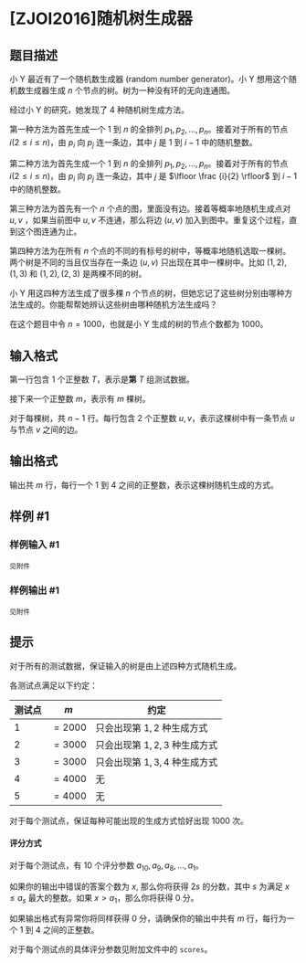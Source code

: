 # [ZJOI2016]随机树生成器

## 题目描述

小 Y 最近有了一个随机数生成器 (random number generator)。小 Y 想用这个随机数生成器生成 $n$ 个节点的树。树为一种没有环的无向连通图。

经过小 Y 的研究，她发现了 $4$ 种随机树生成方法。

第一种方法为首先生成一个 $1$ 到 $n$ 的全排列 $p_1,p_2,…,p_n$。接着对于所有的节点 $i (2 \leq i \leq n)$，由 $p_i$ 向 $p_j$ 连一条边，其中 $j$ 是 $1$ 到 $i-1$ 中的随机整数。

第二种方法为首先生成一个 $1$ 到 $n$ 的全排列 $p_1,p_2,…,p_n$。接着对于所有的节点 $i (2 \leq i \leq n)$，由 $p_i$ 向 $p_j$ 连一条边，其中 $j$ 是 $\lfloor \frac {i}{2} \rfloor$ 到 $i-1$ 中的随机整数。

第三种方法为首先有一个 $n$ 个点的图，里面没有边。接着等概率地随机生成点对 $u,v$ ，如果当前图中 $u,v$ 不连通，那么将边 $(u,v)$ 加入到图中。重复这个过程，直到这个图连通为止。

第四种方法为在所有 $n$ 个点的不同的有标号的树中，等概率地随机选取一棵树。两个树是不同的当且仅当存在一条边 $(u,v)$ 只出现在其中一棵树中。比如 $(1,2),(1,3)$ 和 $(1,2),(2,3)$ 是两棵不同的树。

小 Y 用这四种方法生成了很多棵 $n$ 个节点的树，但她忘记了这些树分别由哪种方法生成的。你能帮帮她辨认这些树由哪种随机方法生成吗？

在这个题目中令 $n=1000$，也就是小 Y 生成的树的节点个数都为 $1000$。

## 输入格式

第一行包含 $1$ 个正整数 $T$，表示是**第** $T$ 组测试数据。

接下来一个正整数 $m$，表示有 $m$ 棵树。

对于每棵树，共 $n-1$ 行。每行包含 $2$ 个正整数 $u,v$，表示这棵树中有一条节点 $u$ 与节点 $v$ 之间的边。

## 输出格式

输出共 $m$ 行，每行一个 $1$ 到 $4$ 之间的正整数，表示这棵树随机生成的方式。

## 样例 #1

### 样例输入 #1
```
见附件
```

### 样例输出 #1

```
见附件
```

## 提示

对于所有的测试数据，保证输入的树是由上述四种方式随机生成。  

各测试点满足以下约定：   

| 测试点 | $m$ | 约定|
| --- | --- | --- |
| 1 | $=2000$ | 只会出现第 $1,2$ 种生成方式 |
| 2 | $=3000$ | 只会出现第 $1,2,3$ 种生成方式 |
| 3 | $=3000$ | 只会出现第 $1,3,4$ 种生成方式 |
| 4 | $=4000$ | 无 |
| 5 | $=4000$ | 无 |

对于每个测试点，保证每种可能出现的生成方式恰好出现 $1000$ 次。

#### 评分方式

对于每个测试点，有 $10$ 个评分参数 $a_{10},a_9,a_8,…,a_1$。

如果你的输出中错误的答案个数为 $x$, 那么你将获得 $2s$ 的分数，其中 $s$ 为满足 $x \leq a_s$ 最大的整数。如果 $x>a_1$，那么你将获得 $0$ 分。

如果输出格式有异常你将同样获得 $0$ 分，请确保你的输出中共有 $m$ 行，每行为一个 $1$ 到 $4$ 之间的正整数。

对于每个测试点的具体评分参数见附加文件中的 `scores`。
